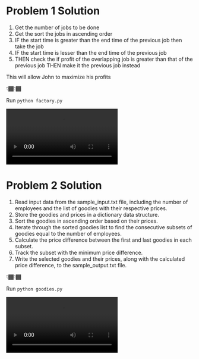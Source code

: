 # Problem 1 Solution

1. Get the number of jobs to be done
2. Get the sort the jobs in ascending order
3. IF the start time is greater than the end time of the previous job then take the job
4. IF the start time is lesser than the end time of the previous job
5. THEN check the if profit of the overlapping job is greater than that of the previous job THEN make it the previous job instead

This will allow John to maximize his profits

👇🏾👇🏾

Run `python factory.py`

![](factory.mp4)

# Problem 2 Solution

1. Read input data from the sample_input.txt file, including the number of employees and the list of goodies with their respective prices.
2. Store the goodies and prices in a dictionary data structure.
3. Sort the goodies in ascending order based on their prices.
4. Iterate through the sorted goodies list to find the consecutive subsets of goodies equal to the number of employees.
5. Calculate the price difference between the first and last goodies in each subset.
6. Track the subset with the minimum price difference.
7. Write the selected goodies and their prices, along with the calculated price difference, to the sample_output.txt file.

👇🏾👇🏾

Run `python goodies.py`

![](goodies.mp4)
